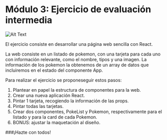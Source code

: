 # Módulo 3: Ejercicio de evaluación intermedia

![Alt Text](https://media1.tenor.com/images/20f1bcf7c5bfa8f5d52cd0ece15a6da6/tenor.gif?itemid=15793529)

El ejercicio consiste en desarrollar una página web sencilla con React.

La web consiste en un listado de pokemon, con una tarjeta para cada uno con información relevante, como el nombre, tipos y una imagen. La información de los pokemon la obtenemos de un array de datos que incluiremos en el estado del componente App.

Para realizar el ejercicio se proponeseguir estos pasos:

1. Plantear en papel la estructura de componentes para la web.
2. Crear una nueva aplicación React.
3. Pintar 1 tarjeta, recogiendo la información de las props.
4. Pintar todas las tarjetas.
5. Crear dos componentes, PokeList y Pokemon, respectivamente para el listado y para la card de cada Pokemon.
6. BONUS: ajustar la maquetación al diseño.

###¡Hazte con todos!
